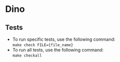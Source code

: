  # Dino

## Tests
* To run specific tests, use the following command:<br>
	`make check FILE={file_name}`
* To run all tests, use the following command:<br>
	`make checkall`

